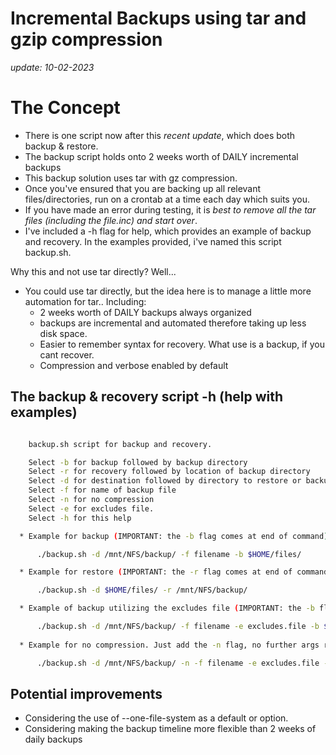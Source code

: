 # Incremental Backups using tar and gzip compression

_update: 10-02-2023_

# The Concept
* There is one script now after this _recent update_, which does both backup & restore.
* The backup script holds onto 2 weeks worth of DAILY incremental backups
* This backup solution uses tar with gz compression.
* Once you've ensured that you are backing up all relevant files/directories, run on a crontab at a time each day which suits you.
* If you have made an error during testing, it is _best to remove all the tar files (including the file.inc) and start over_.
* I've included a -h flag for help, which provides an example of backup and recovery. In the examples provided, i've named this script backup.sh.

Why this and not use tar directly?
Well...

* You could use tar directly, but the idea here is to manage a little more automation for tar.. Including:
  - 2 weeks worth of DAILY backups always organized
  - backups are incremental and automated therefore taking up less disk space.
  - Easier to remember syntax for recovery. What use is a backup, if you cant recover.
  - Compression and verbose enabled by default

## The backup & recovery script -h (help with examples)

```bash

    backup.sh script for backup and recovery.

    Select -b for backup followed by backup directory
    Select -r for recovery followed by location of backup directory
    Select -d for destination followed by directory to restore or backup to
    Select -f for name of backup file
    Select -n for no compression
    Select -e for excludes file.
    Select -h for this help

  * Example for backup (IMPORTANT: the -b flag comes at end of command):

      ./backup.sh -d /mnt/NFS/backup/ -f filename -b $HOME/files/

  * Example for restore (IMPORTANT: the -r flag comes at end of command):

      ./backup.sh -d $HOME/files/ -r /mnt/NFS/backup/

  * Example of backup utilizing the excludes file (IMPORTANT: the -b flag comes at end of command):

      ./backup.sh -d /mnt/NFS/backup/ -f filename -e excludes.file -b $HOME/files/
  
  * Example for no compression. Just add the -n flag, no further args required:

      ./backup.sh -d /mnt/NFS/backup/ -n -f filename -e excludes.file -b $HOME/files/

```

## Potential improvements

* Considering the use of --one-file-system as a default or option.
* Considering making the backup timeline more flexible than 2 weeks of daily backups